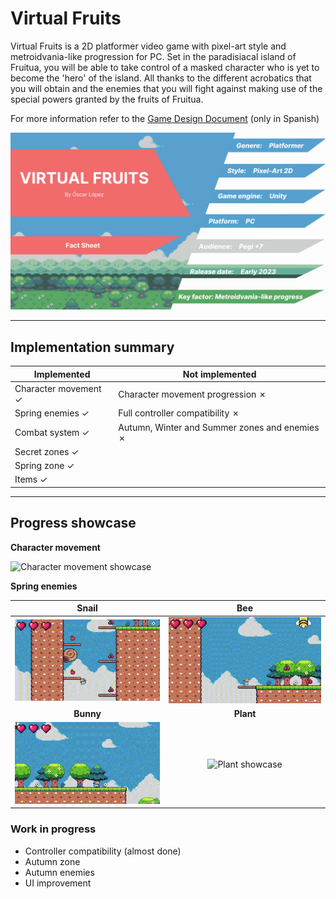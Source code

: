 # Virtual Fruits
Virtual Fruits is a 2D platformer video game with pixel-art style and metroidvania-like progression for PC. Set in the paradisiacal island of Fruitua, you will be able to take control of a masked character who is yet to become the 'hero' of the island. All thanks to the different acrobatics that you will obtain and the enemies that you will fight against making use of the special powers granted by the fruits of Fruitua. 

For more information refer to the [Game Design Document](https://docs.google.com/document/d/1lJiy592_JxmwuRkl_hvUobWLtROLymsCWQBHJLBjCwA/edit?usp=sharing) (only in Spanish)

![Fact Sheet](https://github.com/OscarLM32/Virtual-Fruits/blob/main/img/Fact_sheet_github.png "Fact Sheet")

---

## Implementation summary
| **Implemented**            | **Not implemented**                                 |
|----------------------------|-----------------------------------------------------|
| Character movement &check; | Character movement progression &cross;              |
| Spring enemies &check;     | Full controller compatibility &cross;               |
| Combat system &check;      | Autumn, Winter and Summer zones and enemies &cross; |
| Secret zones &check;       |                                                     |
| Spring zone &check;        |                                                     |
| Items &check;              |                                                     |


---

## Progress showcase

**Character movement** <br>

![Character movement showcase](/img/Movement%20showcase.gif)

**Spring enemies** <br>

|               Snail               |               Bee                | 
|:---------------------------------:|:--------------------------------:|
| ![Snail showcase](/img/Snail.gif) |   ![Bee showcase](img/Bee.gif)   |
|             **Bunny**             |            **Plant**             |
| ![Bunny showcase](img/Bunny.gif)  | ![Plant showcase](img/Plant.gif) |

### Work in progress
* Controller compatibility (almost done)
* Autumn zone
* Autumn enemies
* UI improvement







